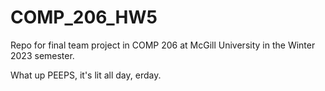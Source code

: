 # COMP_206_HW5

Repo for final team project in COMP 206 at McGill University in the Winter 2023 semester.

What up PEEPS, it's lit all day, erday.

